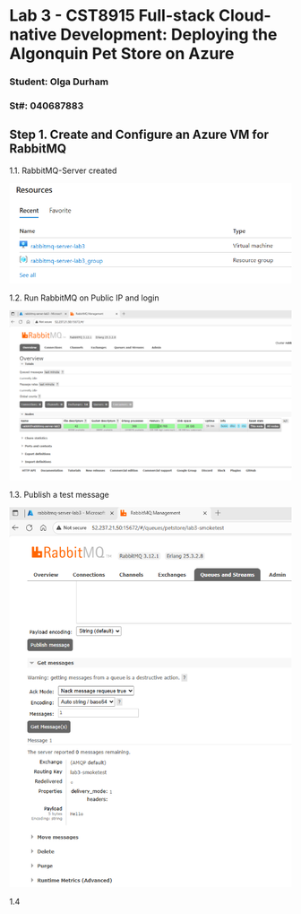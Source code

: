 # Lab 3 - CST8915 Full-stack Cloud-native Development: Deploying the Algonquin Pet Store on Azure

### Student: Olga Durham
### St#: 040687883

## Step 1. Create and Configure an Azure VM for RabbitMQ

   1.1. RabbitMQ-Server created

   ![RabbitMQ-Server created](./screenshots/1-rabbitmq-server-lab3-created.png)

   1.2. Run RabbitMQ on Public IP and login

   ![Run RabbitMQ on Public IP and login](./screenshots/2-run-RabbitMQ-on-public-IP-and%20login.png)

   1.3. Publish a test message

   ![Publish a test message](./screenshots/3-publish-a-test-message-in-the-ui.png)

   1.4 





